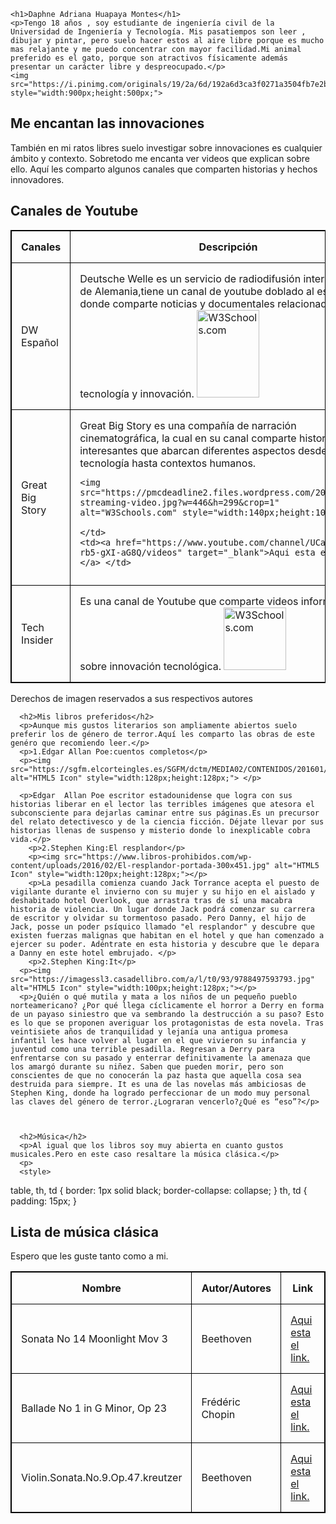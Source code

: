 <!DOCTYPE html>
<html lang="en">
<head>
  <title>Bootstrap Example</title>
  <meta charset="utf-8">
  <meta name="viewport" content="width=device-width, initial-scale=1">
  <link rel="stylesheet" href="https://maxcdn.bootstrapcdn.com/bootstrap/3.3.7/css/bootstrap.min.css">
  <script src="https://ajax.googleapis.com/ajax/libs/jquery/3.2.0/jquery.min.js"></script>
  <script src="https://maxcdn.bootstrapcdn.com/bootstrap/3.3.7/js/bootstrap.min.js"></script>
</head>
<body>
<div class="container">
  <div class="jumbotron">

    <h1>Daphne Adriana Huapaya Montes</h1>
    <p>Tengo 18 años , soy estudiante de ingeniería civil de la Universidad de Ingeniería y Tecnología. Mis pasatiempos son leer , dibujar y pintar, pero suelo hacer estos al aire libre porque es mucho mas relajante y me puedo concentrar con mayor facilidad.Mi animal preferido es el gato, porque son atractivos físicamente además presentar un carácter libre y despreocupado.</p> 
    <img src="https://i.pinimg.com/originals/19/2a/6d/192a6d3ca3f0271a3504fb7e2bbd207d.jpg" style="width:900px;height:500px;">
  </div>
      <h2>Me encantan las innovaciones </h2>
      <p>También en mi ratos libres suelo investigar sobre innovaciones es cualquier ámbito y contexto. Sobretodo me encanta ver videos que explican sobre ello. Aquí les comparto algunos canales que comparten historias y hechos innovadores.</p>
      <p><style>
table, th, td {
    border: 1px solid black;
    border-collapse: collapse;
}
th, td {
    padding: 15px;
}
</style>
</head>
<body>

<h2>Canales de Youtube</h2>

<table style="width:100%">
  <tr>
    <th>Canales</th>
    <th>Descripción</th> 
    <th>Link</th>
  </tr>
  <tr>
    <td>DW Español</td>
    <td>Deutsche Welle es un servicio de radiodifusión internacional de Alemania,tiene un canal de youtube doblado al español donde comparte noticias y documentales relacionados con tecnología y innovación.
    <img src="https://upload.wikimedia.org/wikipedia/commons/6/69/Deutsche_Welle_Logo.svg" alt="W3Schools.com" style="width:100px;height:140px;"
>
    </td>
    <td><a href="https://www.youtube.com/user/DeutscheWelleEspanol" target="_blank">Aqui esta el link.</a> </td>
  </tr>
  <tr>
    <td>Great Big Story</td>
    <td>Great Big Story es una compañía de narración cinematográfica, la cual en su canal comparte historias interesantes que abarcan diferentes aspectos desde tecnología hasta contextos humanos.
    
    <img src="https://pmcdeadline2.files.wordpress.com/2015/10/cnn-streaming-video.jpg?w=446&h=299&crop=1" alt="W3Schools.com" style="width:140px;height:100px;"
>
    </td>
    <td><a href="https://www.youtube.com/channel/UCajXeitgFL-rb5-gXI-aG8Q/videos" target="_blank">Aqui esta el link.</a> </td>
  </tr>
  <tr>
    <td>Tech Insider</td>
    <td>Es una canal de Youtube que comparte videos informativos sobre innovación tecnológica.
      <img src="https://pbs.twimg.com/profile_images/888061792630517761/OzaUjTz5_400x400.jpg" alt="W3Schools.com" style="width:100px;height:100px;"
>  
    </td>
    <td><a href="https://www.youtube.com/channel/UCVLZmDKeT-mV4H3ToYXIFYg" target="_blank">Aqui esta el link.</a> </td>
  </tr>
</table>

<p>Derechos de imagen reservados a sus respectivos autores</p>
 
 
    
      <h2>Mis libros preferidos</h2>
      <p>Aunque mis gustos literarios son ampliamente abiertos suelo preferir los de género de terror.Aquí les comparto las obras de este genéro que recomiendo leer.</p>
      <p>1.Edgar Allan Poe:cuentos completos</p>
      <p><img src="https://sgfm.elcorteingles.es/SGFM/dctm/MEDIA02/CONTENIDOS/201601/13/00106523181839____1__640x640.jpg" alt="HTML5 Icon" style="width:128px;height:128px;"> </p>
      
      <p>Edgar  Allan Poe escritor estadounidense que logra con sus historias liberar en el lector las terribles imágenes que atesora el subconsciente para dejarlas caminar entre sus páginas.Es un precursor del relato detectivesco y de la ciencia ficción. Déjate llevar por sus historias llenas de suspenso y misterio donde lo inexplicable cobra vida.</p>
        <p>2.Stephen King:El resplandor</p>
        <p><img src="https://www.libros-prohibidos.com/wp-content/uploads/2016/02/El-resplandor-portada-300x451.jpg" alt="HTML5 Icon" style="width:120px;height:128px;"></p>
        <p>La pesadilla comienza cuando Jack Torrance acepta el puesto de vigilante durante el invierno con su mujer y su hijo en el aislado y deshabitado hotel Overlook, que arrastra tras de sí una macabra historia de violencia. Un lugar donde Jack podrá comenzar su carrera de escritor y olvidar su tormentoso pasado. Pero Danny, el hijo de Jack, posse un poder psíquico llamado "el resplandor" y descubre que existen fuerzas malignas que habitan en el hotel y que han comenzado a ejercer su poder. Adéntrate en esta historia y descubre que le depara a Danny en este hotel embrujado. </p>
        <p>2.Stephen King:It</p>
      <p><img src="https://imagessl3.casadellibro.com/a/l/t0/93/9788497593793.jpg" alt="HTML5 Icon" style="width:100px;height:128px;"></p>
      <p>¿Quién o qué mutila y mata a los niños de un pequeño pueblo norteamericano? ¿Por qué llega cíclicamente el horror a Derry en forma de un payaso siniestro que va sembrando la destrucción a su paso? Esto es lo que se proponen averiguar los protagonistas de esta novela. Tras veintisiete años de tranquilidad y lejanía una antigua promesa infantil les hace volver al lugar en el que vivieron su infancia y juventud como una terrible pesadilla. Regresan a Derry para enfrentarse con su pasado y enterrar definitivamente la amenaza que los amargó durante su niñez. Saben que pueden morir, pero son conscientes de que no conocerán la paz hasta que aquella cosa sea destruida para siempre. It es una de las novelas más ambiciosas de Stephen King, donde ha logrado perfeccionar de un modo muy personal las claves del género de terror.¿Lograran vencerlo?¿Qué es “eso”?</p>
      
    
    
      <h2>Música</h2>        
      <p>Al igual que los libros soy muy abierta en cuanto gustos musicales.Pero en este caso resaltare la música clásica.</p>
      <p>
      <style>
table, th, td {
    border: 1px solid black;
    border-collapse: collapse;
}
th, td {
    padding: 15px;
}
</style>

<body>

<h2>Lista de música clásica</h2>
<p>Espero que les guste tanto como a mi.</p>

<table style="width:100%">
  <tr>
    <th>Nombre</th>
    <th>Autor/Autores</th> 
    <th>Link</th>
  </tr>
  <tr>
    <td>Sonata No 14 Moonlight Mov 3</td>
    <td>Beethoven</td>
    <td> <a href="https://www.youtube.com/watch?v=zucBfXpCA6s" target="_blank">Aqui esta el link.</a></td>
  </tr>
  <tr>
    <td>Ballade No 1 in G Minor, Op 23</td>
    <td>Frédéric Chopin</td>
    <td> <a href="https://www.youtube.com/watch?v=Ce8p0VcTbuA" target="_blank">Aqui esta el link.</a></td>
  </tr>
  <tr>
    <td>Violin.Sonata.No.9.Op.47.kreutzer</td>
    <td>Beethoven</td>
    <td><a href="https://www.youtube.com/watch?v=COGcCBJAC6I&t=385s" target="_blank">Aqui esta el link.</a></td>
  </tr>
</table>

</html>

